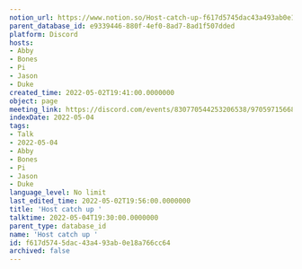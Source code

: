 ```yaml
---
notion_url: https://www.notion.so/Host-catch-up-f617d5745dac43a493ab0e18a766cc64
parent_database_id: e9339446-880f-4ef0-8ad7-8ad1f507dded
platform: Discord
hosts:
- Abby
- Bones
- Pi
- Jason
- Duke
created_time: 2022-05-02T19:41:00.0000000
object: page
meeting_link: https://discord.com/events/830770544253206538/970597156681568276
indexDate: 2022-05-04
tags:
- Talk
- 2022-05-04
- Abby
- Bones
- Pi
- Jason
- Duke
language_level: No limit
last_edited_time: 2022-05-02T19:56:00.0000000
title: 'Host catch up '
talktime: 2022-05-04T19:30:00.0000000
parent_type: database_id
name: 'Host catch up '
id: f617d574-5dac-43a4-93ab-0e18a766cc64
archived: false
---
```





